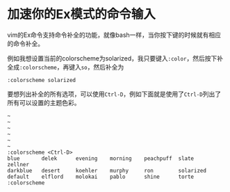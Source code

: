 加速你的Ex模式的命令输入
========================
vim的Ex命令支持命令补全的功能，就像bash一样，当你按下<Tab>键的时候就有相应的命令补全。

例如我想设置当前的colorscheme为solarized，我只要键入`:color`，然后按下<Tab>补全成`:colorscheme`，再键入`so`，然后<Tab>补全为
```viml
:colorscheme solarized
```

要想列出<Tab>补全的所有选项，可以使用`Ctrl-D`，例如下面就是使用了`Ctrl-D`列出了所有可以设置的主题色彩。
```viml
~                                                                               
~                                                                               
~                                                                               
~                                                                               
~                                                                               
~                                                                               
:colorscheme <Ctrl-D>
blue       delek      evening    morning    peachpuff  slate      zellner
darkblue   desert     koehler    murphy     ron        solarized
default    elflord    molokai    pablo      shine      torte
:colorscheme 
```



